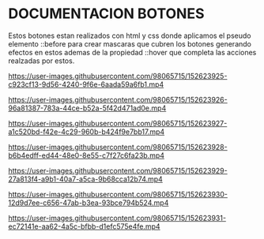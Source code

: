 # DOCUMENTACION BOTONES


Estos botones estan realizados con html y css donde aplicamos el pseudo elemento ::before para crear
mascaras que cubren los botones generando efectos en estos ademas de la propiedad ::hover que completa
las acciones realzadas por estos.


https://user-images.githubusercontent.com/98065715/152623925-c923cf13-9d56-4240-9f6e-6aada59a6fb1.mp4

https://user-images.githubusercontent.com/98065715/152623926-96a81387-783a-44ce-b52a-5f42d471ad0e.mp4

https://user-images.githubusercontent.com/98065715/152623927-a1c520bd-f42e-4c29-960b-b424f9e7bb17.mp4

https://user-images.githubusercontent.com/98065715/152623928-b6b4edff-ed44-48e0-8e55-c7f27c6fa23b.mp4

https://user-images.githubusercontent.com/98065715/152623929-27a813f4-a9b1-40a7-a5ca-9b68cca12b74.mp4

https://user-images.githubusercontent.com/98065715/152623930-12d9d7ee-c656-47ab-b3ea-93bce794b524.mp4

https://user-images.githubusercontent.com/98065715/152623931-ec72141e-aa62-4a5c-bfbb-d1efc575e4fe.mp4



